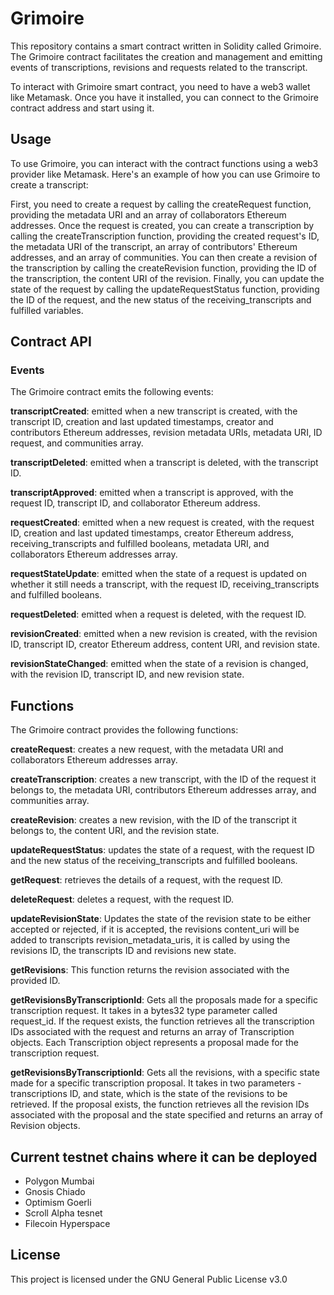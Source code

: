 # Grimoire
This repository contains a smart contract written in Solidity called Grimoire. The Grimoire contract facilitates the creation and management and emitting events of transcriptions, revisions and requests related to the transcript.

To interact with Grimoire smart contract, you need to have a web3 wallet like Metamask. Once you have it installed, you can connect to the Grimoire contract address and start using it.

## Usage
To use Grimoire, you can interact with the contract functions using a web3 provider like Metamask. Here's an example of how you can use Grimoire to create a transcript:

First, you need to create a request by calling the createRequest function, providing the metadata URI and an array of collaborators Ethereum addresses.
Once the request is created, you can create a transcription by calling the createTranscription function, providing the created request's ID, the metadata URI of the transcript, an array of contributors' Ethereum addresses, and an array of communities.
You can then create a revision of the transcription by calling the createRevision function, providing the ID of the transcription, the content URI of the revision.
Finally, you can update the state of the request by calling the updateRequestStatus function, providing the ID of the request, and the new status of the receiving_transcripts and fulfilled variables.
## Contract API


### Events
The Grimoire contract emits the following events:

**transcriptCreated**: emitted when a new transcript is created, with the transcript ID, creation and last updated timestamps, creator and contributors Ethereum addresses, revision metadata URIs, metadata URI, ID request, and communities array.

**transcriptDeleted**: emitted when a transcript is deleted, with the transcript ID.

**transcriptApproved**: emitted when a transcript is approved, with the request ID, transcript ID, and collaborator Ethereum address.

**requestCreated**: emitted when a new request is created, with the request ID, creation and last updated timestamps, creator Ethereum address, receiving_transcripts and fulfilled booleans, metadata URI, and collaborators Ethereum addresses array.

**requestStateUpdate**: emitted when the state of a request is updated on whether it still needs a transcript, with the request ID, receiving_transcripts and fulfilled booleans.

**requestDeleted**: emitted when a request is deleted, with the request ID.

**revisionCreated**: emitted when a new revision is created, with the revision ID, transcript ID, creator Ethereum address, content URI, and revision state.

**revisionStateChanged**: emitted when the state of a revision is changed, with the revision ID, transcript ID, and new revision state.


## Functions
The Grimoire contract provides the following functions:

**createRequest**: creates a new request, with the metadata URI and collaborators Ethereum addresses array.

**createTranscription**: creates a new transcript, with the ID of the request it belongs to, the metadata URI, contributors Ethereum addresses array, and communities array.

**createRevision**: creates a new revision, with the ID of the transcript it belongs to, the content URI, and the revision state.

**updateRequestStatus**: updates the state of a request, with the request ID and the new status of the receiving_transcripts and fulfilled booleans.

**getRequest**: retrieves the details of a request, with the request ID.

**deleteRequest**: deletes a request, with the request ID.

**updateRevisionState**: Updates the state of the revision state to be either accepted or rejected, if it is accepted, the revisions content_uri will be added to transcripts revision_metadata_uris, it is called by using the revisions ID, the transcripts ID and revisions new state.

**getRevisions**: This function returns the revision associated with the provided ID.

**getRevisionsByTranscriptionId**: Gets all the proposals made for a specific transcription request. It takes in a bytes32 type parameter called request_id. If the request exists, the function retrieves all the transcription IDs associated with the request and returns an array of Transcription objects. Each Transcription object represents a proposal made for the transcription request.

**getRevisionsByTranscriptionId**: Gets all the revisions, with a specific state made for a specific transcription proposal. It takes in two parameters - transcriptions ID, and  state, which is the state of the revisions to be retrieved. If the proposal exists, the function retrieves all the revision IDs associated with the proposal and the state specified and returns an array of Revision objects.


## Current testnet chains where it can be deployed
- Polygon Mumbai
- Gnosis Chiado
- Optimism Goerli
- Scroll Alpha tesnet
- Filecoin Hyperspace
## License
This project is licensed under the GNU General Public License v3.0